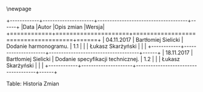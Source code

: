 \newpage

+------------+---------------------+-------------------------------------+------+
|Data        |Autor                |Opis zmian                           |Wersja|
+============+=====================+=====================================+======+
| 04.11.2017 | Bartłomiej Sielicki | Dodanie harmonogramu.               | 1.1  |
|            | Łukasz Skarżyński   |                                     |      |
+------------+---------------------+-------------------------------------+------+
| 18.11.2017 | Bartłomiej Sielicki | Dodanie specyfikacji technicznej.   | 1.2  |
|            | Łukasz Skarżyński   |                                     |      |
+------------+---------------------+-------------------------------------+------+

Table: Historia Zmian
